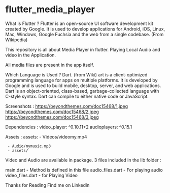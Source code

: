 # flutter_media_player

What is Flutter ?
Flutter is an open-source UI software development kit created by Google. It is used to develop applications for Android, iOS, Linux, Mac, Windows, Google Fuchsia and the web from a single codebase. (From Wikipedia)

This repository is all about Media Player in flutter.
Playing Local Audio and video in the Application.

All media files are present in the app itself.

Which Language is Used ?
Dart. (from Wiki) art is a client-optimized programming language for apps on multiple platforms. It is developed by Google and is used to build mobile, desktop, server, and web applications. Dart is an object-oriented, class-based, garbage-collected language with C-style syntax. Dart can compile to either native code or JavaScript.

Screenshots :
https://beyondthemes.com/doc15468/1.jpeg
https://beyondthemes.com/doc15468/2.jpeg
https://beyondthemes.com/doc15468/3.jpeg

Dependencies : 
video_player: ^0.10.11+2
audioplayers: ^0.15.1

Assets : 
assets:
     - Videos/videomy.mp4
     
     - Audio/mymusic.mp3
     - assets/
     
Video and Audio are available in package.
3 files included in the lib folder :

main.dart - Method is defined in this file
audio_files.dart - For playing audio 
video_files.dart - for Playing Video 

Thanks for Reading 
Find me on Linkedin 
